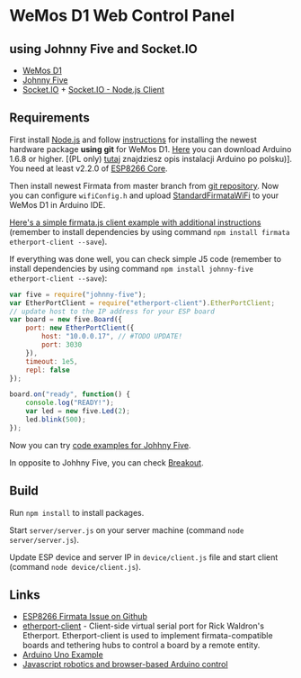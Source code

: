 # WeMos D1 Web Control Panel 
## using Johnny Five and Socket.IO
* [WeMos D1](http://www.wemos.cc/Products/d1.html)
* [Johnny Five](http://johnny-five.io/)
* [Socket.IO](http://socket.io/) + [Socket.IO - Node.js Client](https://github.com/socketio/socket.io-client)

## Requirements
First install [Node.js](https://nodejs.org/) and follow [instructions](https://www.wemos.cc/tutorial/get-started-arduino.html) for installing the newest hardware package **using git** for WeMos D1. [Here](https://www.arduino.cc/en/Main/Software) you can download Arduino 1.6.8 or higher. [(PL only) [tutaj](http://majsterkowo.pl/arduino-na-ubuntu-linux/) znajdziesz opis instalacji Arduino po polsku)]. You need at least v2.2.0 of [ESP8266 Core](https://github.com/esp8266/Arduino).

Then install newest Firmata from master branch from [git repository](https://github.com/firmata/arduino). Now you can configure `wifiConfig.h` and upload [StandardFirmataWiFi](https://github.com/firmata/arduino/tree/master/examples/StandardFirmataWiFi) to your WeMos D1 in Arduino IDE.

[Here's a simple firmata.js client example with additional instructions](https://gist.github.com/soundanalogous/31a43d9c72ec6fbdf9631cfbe635d625) (remember to install dependencies by using command `npm install firmata etherport-client --save`).

If everything was done well, you can check simple J5 code (remember to install dependencies by using command `npm install johnny-five etherport-client --save`):
```javascript
var five = require("johnny-five");
var EtherPortClient = require("etherport-client").EtherPortClient;
// update host to the IP address for your ESP board
var board = new five.Board({
    port: new EtherPortClient({
        host: "10.0.0.17", // #TODO UPDATE!
        port: 3030
    }),
    timeout: 1e5,
    repl: false
});

board.on("ready", function() {
    console.log("READY!");
    var led = new five.Led(2);
    led.blink(500);
});
````

Now you can try [code examples for Johhny Five](http://johnny-five.io/examples/).

In opposite to Johhny Five, you can check [Breakout](https://github.com/soundanalogous/Breakout).

## Build
Run `npm install` to install packages.

Start `server/server.js` on your server machine (command `node server/server.js`).

Update ESP device and server IP in `device/client.js` file and start client (command `node device/client.js`).

## Links
* [ESP8266 Firmata Issue on Github](https://github.com/firmata/arduino/issues/257)
* [etherport-client](https://github.com/mwittig/etherport-client) - Client-side virtual serial port for Rick Waldron's Etherport. Etherport-client is used to implement firmata-compatible boards and tethering hubs to control a board by a remote entity.
* [Arduino Uno Example](http://wifinodebot.blogspot.com.co/2016/02/blink-led-over-wifi-with-nodejs-johnny.html)
* [Javascript robotics and browser-based Arduino control](http://www.instructables.com/id/Javascript-robotics-and-browser-based-Arduino-cont/)
